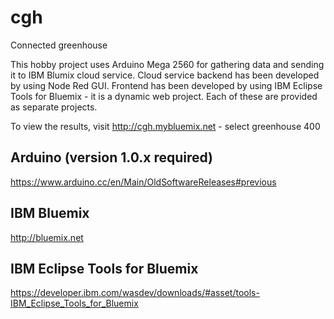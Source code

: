 # cgh
Connected greenhouse

This hobby project uses Arduino Mega 2560 for gathering data and sending it to IBM Blumix cloud service. Cloud service backend has been developed by using Node Red GUI. Frontend has been developed by using IBM Eclipse Tools for Bluemix - it is a dynamic web project. Each of these are provided as separate projects.

To view the results, visit http://cgh.mybluemix.net - select greenhouse 400

## Arduino (version 1.0.x required)
https://www.arduino.cc/en/Main/OldSoftwareReleases#previous

## IBM Bluemix
http://bluemix.net

## IBM Eclipse Tools for Bluemix 
https://developer.ibm.com/wasdev/downloads/#asset/tools-IBM_Eclipse_Tools_for_Bluemix
